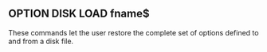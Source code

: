 ## OPTION DISK LOAD fname$

These commands let the user restore the complete set of options defined to and from a disk file. 

